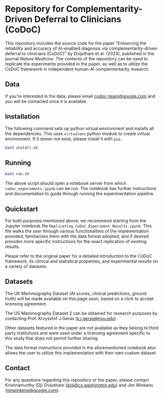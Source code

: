 # Repository for Complementarity-Driven Deferral to Clinicians (CoDoC)

This repository includes the source code for the paper "Enhancing the reliability and accuracy of AI-enabled diagnosis via complementarity-driven deferral to clinicians (CoDoC)" by Dvijotham et al. (2023), published in the journal _Nature Medicine_. The contents of the repository can be used to replicate the experiments provided in the paper, as well as to utilize the CoDoC framework in independent human-AI complementarity research.

## Data

If you're interested in the data, please email codoc-team@google.com and you will be contacted once it is available.


## Installation

The following command sets up python virtual environment and installs all the
dependencies. This uses `virtualenv` python module
to create virtual environment. If it doesn not exist, please install it with
`pip`.

   ```bash
   bash install.sh
   ```

## Running

   ```bash
   bash run.sh
   ```

The above script should open a notebook server from which `codoc_experiments.ipynb`
can be run. The notebook has further instructions and documentation to guide
through running the experimentation pipeline.

## Quickstart

For both purposes mentioned above, we recommend starting from the Jupyter notebook file `Replicating_CoDoC_Experiment_Results.ipynb`. This file walks the user through various functionalities of the implementation provided, familiarizes them with the data format adopted, and if desired provides more specific instructions for the exact replication of existing results.

Please refer to the original paper for a detailed introduction to the CoDoC framework, its clinical and statistical properties, and experimental results on a variety of datasets.

## Datasets

The UK Mammography Dataset (AI scores, clinical predictions, ground truth) will be made available on this page soon, based on a click to accept licensing agreement.

The US Mammography Dataset 2 can be obtained for research purposes by contacting Prof. Krzysztof J Geras (k.j.geras@nyu.edu).

Other datasets featured in the paper are not available as they belong to third party institutions and were used under a licensing agreement specific to this study that does not permit further sharing.

The data format instructions provided in the aforementioned notebook also allows the user to utilize this implementation with their own custom dataset.

## Contact

For any questions regarding this repository or the paper, please contact Krishnamurthy (Dj) Dvijotham (dvij@cs.washington.edu) and Jim Winkens (jimwinkens@google.com).

